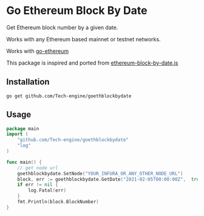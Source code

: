 # Go Ethereum Block By Date

Get Ethereum block number by a given date.

Works with any Ethereum based mainnet or testnet networks.

Works with [go-ethereum](https://github.com/ethereum/go-ethereum/)

This package is inspired and ported from [ethereum-block-by-date.js](https://github.com/monosux/ethereum-block-by-date)

## Installation

```
go get github.com/Tech-engine/goethblockbydate
```

## Usage

```go
package main
import (
	"github.com/Tech-engine/goethblockbydate"
	"log"
)

func main() {
	// get node url
	goethblockbydate.SetNode("YOUR_INFURA_OR_ANY_OTHER_NODE_URL")
	block, err := goethblockbydate.GetDate("2021-02-05T00:00:00Z",  true)
	if err != nil {
		log.Fatal(err)
	}
	fmt.Println(block.BlockNumber)
}
```
